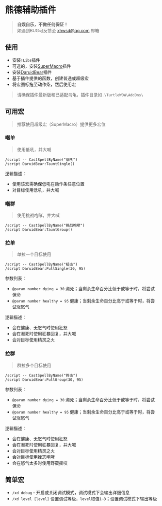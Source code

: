 # 熊德辅助插件

> __自娱自乐，不做任何保证！__  
> 如遇到BUG可反馈至 xhwsd@qq.com 邮箱


## 使用
- 安装`!Libs`插件
- 可选的，安装[SuperMacro](https://ghgo.xyz/https://github.com/xhwsd/SuperMacro/archive/master.zip)插件
- 安装[DaruidBear](https://ghgo.xyz/https://github.com/xhwsd/DaruidBear/archive/master.zip)插件
- 基于插件提供的函数，创建普通或超级宏
- 将宏图标拖至动作条，然后使用宏

> 请确保插件最新版和已适配乌龟，插件目录如`.\TurtleWOW\AddOns\`


## 可用宏

> 推荐使用超级宏（SuperMacro）提供更多宏位


### 嘲单

> 使用低吼，并大喊

```
/script -- CastSpellByName("低吼")
/script DaruidBear:TauntSingle()
```

逻辑描述：
- 使用该宏需确保低吼在动作条任意位置
- 对目标使用低吼，并大喊


### 嘲群

> 使用挑战咆哮，并大喊

```
/script -- CastSpellByName("挑战咆哮")
/script DaruidBear:TauntGroup()
```


### 拉单

> 单拉一个目标使用

```
/script -- CastSpellByName("槌击")
/script DaruidBear:PullSingle(30, 95)
```

参数列表：
- `@param number dying = 30` 濒死；当剩余生命百分比低于或等于时，将尝试保命
- `@param number healthy = 95` 健康；当剩余生命百分比高于或等于时，将尝试涨怒气

逻辑描述：
- 会在健康、无怒气时使用狂怒
- 会在濒死时使用狂暴回复，并大喊
- 会对目标使用精灵之火


### 拉群

> 群拉多个目标使用

```
/script -- CastSpellByName("挥击")
/script DaruidBear:PullGroup(30, 95)
```

参数列表：
- `@param number dying = 30` 濒死；当剩余生命百分比低于或等于时，将尝试保命
- `@param number healthy = 95` 健康；当剩余生命百分比高于或等于时，将尝试涨怒气

逻辑描述：
- 会在健康、无怒气时使用狂怒
- 会在濒死时使用狂暴回复，并大喊
- 会对目标使用精灵之火
- 会对目标使用挫志咆哮
- 会在怒气太多时使用野蛮撕咬


## 简单宏
- `/xd debug` - 开启或关闭调试模式，调试模式下会输出详细信息
- `/xd level [level]` 设置调试等级，`level`取值`1~3`；设置调试模式下输出等级
